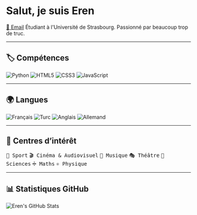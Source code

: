 # Salut, je suis Eren
[📧 Email](mailto:e.guclu@unistra.fr)
Étudiant à l'Université de Strasbourg. Passionné par beaucoup trop de truc.

---

## 🏷️ Compétences
![Python](https://img.shields.io/badge/Python-3776AB?style=for-the-badge&logo=python&logoColor=white)
![HTML5](https://img.shields.io/badge/HTML5-E34F26?style=for-the-badge&logo=html5&logoColor=white)
![CSS3](https://img.shields.io/badge/CSS3-1572B6?style=for-the-badge&logo=css3&logoColor=white)
![JavaScript](https://img.shields.io/badge/JavaScript-F7DF1E?style=for-the-badge&logo=javascript&logoColor=black)

---

## 🌍 Langues
![Français](https://img.shields.io/badge/Français-C2-4b6d99?style=for-the-badge)
![Turc](https://img.shields.io/badge/Turc-C2-4b6d99?style=for-the-badge)
![Anglais](https://img.shields.io/badge/Anglais-C1–C2-4b6d99?style=for-the-badge)
![Allemand](https://img.shields.io/badge/Allemand-B1-4b6d99?style=for-the-badge)

---

## 🎯 Centres d’intérêt
<kbd>🏀 Sport</kbd> <kbd>🎬 Cinéma & Audiovisuel</kbd> <kbd>🎵 Musique</kbd> <kbd>🎭 Théâtre</kbd> <kbd>🔬 Sciences</kbd> <kbd>➗ Maths</kbd> <kbd>⚛️ Physique</kbd>

---

## 📊 Statistiques GitHub
![Eren's GitHub Stats](https://github-readme-stats.vercel.app/api?username=Ragisa&show_icons=true&hide_title=true&count_private=true&hide=prs&theme=radical)

